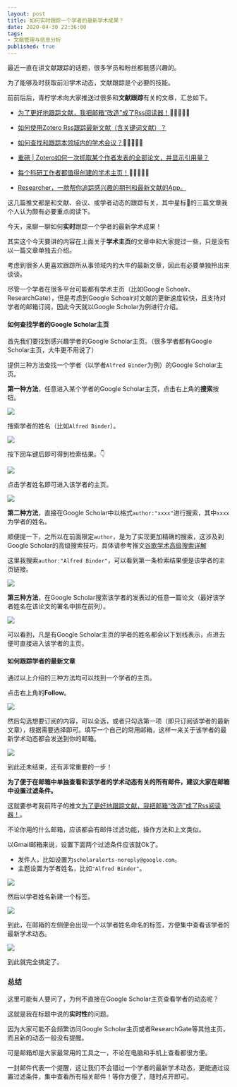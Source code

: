 ```yaml
---
layout: post
title: 如何实时跟踪一个学者的最新学术成果？
date: 2020-04-30 22:36:00
tags: 
- 文献管理与信息分析
published: true
---
```


最近一直在讲文献跟踪的话题，很多学员和粉丝都挺感兴趣的。

为了能够及时获取前沿学术动态，文献跟踪是个必要的技能。

前前后后，青柠学术向大家推送过很多和**文献跟踪**有关的文章，汇总如下。

- [为了更好地跟踪文献，我把邮箱“改造”成了Rss阅读器！](https://mp.weixin.qq.com/s/s2g6sJRZg4UvWTvChezBgA)🌟🌟🌟🌟🌟
- [如何使用Zotero Rss跟踪最新文献（含关键词文献）？](https://mp.weixin.qq.com/s/eOvHbqvnSmtUYcAF4ao-yw)

- [如何查找和跟踪本领域内的学术会议？](https://mp.weixin.qq.com/s/t1eWoaLBboGtvWIAhQUXvg)🌟🌟🌟🌟🌟
- [重磅 \| Zotero如何一次抓取某个作者发表的全部论文，并显示引用量？](https://mp.weixin.qq.com/s/WDWANTx9FS3C8aGEE2bLXA)
- [每个科研工作者都值得创建的学术主页！](https://mp.weixin.qq.com/s/_XNynnM4rJKgjQ7wbcSSww)🌟🌟🌟🌟🌟
- [Researcher，一款帮你追踪感兴趣的期刊和最新文献的App。](https://mp.weixin.qq.com/s/iZ2elC4xPnlg6wBRLfSMCA)

这几篇推文都是和文献、会议、或学者动态的跟踪有关，其中星标🌟的三篇文章我个人认为颇有必要重点阅读下。

今天，来聊一聊如何**实时**跟踪一个学者的最新学术成果！

其实这个今天要讲的内容在上面关于**学术主页**的文章中和大家提过一些，只是没有以一篇文章单独去介绍。

考虑到很多人更喜欢跟踪所从事领域内的大牛的最新文章，因此有必要单独拎出来谈谈。

尽管一个学者在很多平台可能都有学术主页（比如Google Schoalr、ResearchGate），但是考虑到Google Schoalr对文献的更新速度较快，且支持对学者的邮箱订阅，因此今天就以Google Scholar为例进行介绍。

#### 如何查找学者的Google Scholar主页

首先我们要找到感兴趣学者的Google Scholar主页。（很多学者都有Google Scholar主页，大牛更不用说了）

提供三种方法查找一个学者（以学者`Alfred Binder`为例）的Google Scholar主页。

**第一种方法**，任意进入某个学者的Google Scholar主页，点击右上角的**搜索**按钮。

![](https://figurebed-iseex.oss-cn-hangzhou.aliyuncs.com/img/20200430083324.png)

搜索学者的姓名（比如`Alfred Binder`）。

![](https://figurebed-iseex.oss-cn-hangzhou.aliyuncs.com/img/20200430083344.png)

按下回车键后即可得到检索结果。👇

![](https://figurebed-iseex.oss-cn-hangzhou.aliyuncs.com/img/20200430083355.png)

点击学者姓名即可进入该学者的主页。

![](https://figurebed-iseex.oss-cn-hangzhou.aliyuncs.com/img/20200430083454.png)

**第二种方法**，直接在Google Scholar中以格式`author:"xxxx"`进行搜索，其中`xxxx`为学者的姓名。

顺便提一下，之所以在前面限定`author`，是为了实现更加精确的搜索，这涉及到Google Scholar的高级搜索技巧，具体请参考推文[谷歌学术高级搜索详解](https://mp.weixin.qq.com/s/irDfA4n-sUqXsvxHin1Jig)

这里我搜索`author:"Alfred Binder"`，可以看到第一条检索结果便是该学者的主页链接。

![](https://figurebed-iseex.oss-cn-hangzhou.aliyuncs.com/img/20200430084311.png)

**第三种方法**，在Google Scholar搜索该学者的发表过的任意一篇论文（最好该学者姓名在该论文的署名中排在前列）。

![](https://figurebed-iseex.oss-cn-hangzhou.aliyuncs.com/img/20200430084547.png)

可以看到，凡是有Google Scholar主页的学者的姓名都会以下划线表示，点进去便可直接进入该学者的主页。

#### 如何跟踪学者的最新文章

通过以上介绍的三种方法均可以找到一个学者的主页。

点击右上角的**Follow**。

![](https://figurebed-iseex.oss-cn-hangzhou.aliyuncs.com/img/20200430084915.png)

然后勾选想要订阅的内容，可以全选，或者只勾选第一项（即只订阅该学者的最新文章），根据需要选择即可。填写一个自己的常用邮箱，这样一来关于该学者的最新学术动态都会发送到你的邮箱。

![](https://figurebed-iseex.oss-cn-hangzhou.aliyuncs.com/img/20200430085121.png)

到此还未结束，还有非常重要的一步！

**为了便于在邮箱中单独查看和该学者的学术动态有关的所有邮件，建议大家在邮箱中设置过滤条件。**

这就要参考我前阵子的推文[为了更好地跟踪文献，我把邮箱“改造”成了Rss阅读器！](https://mp.weixin.qq.com/s/s2g6sJRZg4UvWTvChezBgA)。

不论你用的什么邮箱，应该都会有邮件过滤功能，操作方法和上文类似。

以Gmail邮箱来说，设置下面两个过滤条件应该就Ok了。

- 发件人，比如设置为`scholaralerts-noreply@google.com`。
- 主题设置为学者姓名，比如`"Alfred Binder"`。

![](https://figurebed-iseex.oss-cn-hangzhou.aliyuncs.com/img/20200430090644.png)

然后以学者姓名新建一个标签。

![](https://figurebed-iseex.oss-cn-hangzhou.aliyuncs.com/img/20200430090654.png)

到此，在邮箱的左侧便会出现一个以学者姓名命名的标签，方便集中查看该学者的最新学术动态。

![](https://figurebed-iseex.oss-cn-hangzhou.aliyuncs.com/img/20200430090839.png)

到此就完全搞定了。

### 总结

这里可能有人要问了，为何不直接在Google Scholar主页查看学者的动态呢？

这就是我在标题中说的**实时性**的问题。

因为大家可能不会频繁访问Google Scholar主页或者ResearchGate等其他主页，而且新的动态一般没有提醒。

可是邮箱却是大家最常用的工具之一，不论在电脑和手机上查看都很方便。

一封邮件代表一个提醒，这让我们不会错过一个学者的最新学术动态，更能通过设置过滤条件，集中查看所有相关邮件！等你方便了，随时点开即可。